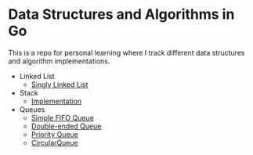 # Data Structures and Algorithms in Go

This is a repo for personal learning where I track different data structures and algorithm implementations.

- Linked List
  - [Singly Linked List](linkedlist/singly_linked_list.go)
- Stack
  - [Implementation](stack/stack_impl.go)
- Queues
  - [Simple FIFO Queue](queues/simple_queue.go)
  - [Double-ended Queue](queues/dequeue.go)
  - [Priority Queue](queues/priority_queue.go)
  - [CircularQueue](queues/circular_queue.go)